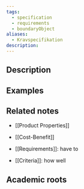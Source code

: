 ```yaml
---
tags:
  - specification
  - requirements
  - boundaryObject
aliases:
  - Kravspecifikation
description:
---
```


## Description


## Examples 

## Related notes 
- [[Product Properties]]
- [[Cost-Benefit]]

- [[Requirements]]: have to
- [[Criteria]]: how well
## Academic roots
